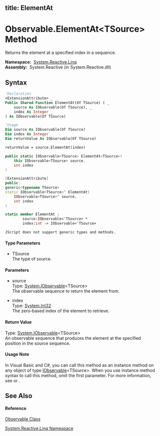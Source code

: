 title: ElementAt
---
# Observable.ElementAt\<TSource\> Method

Returns the element at a specified index in a sequence.

**Namespace:**  [System.Reactive.Linq](System.Reactive.Linq/System.Reactive.Linq)  
**Assembly:**  System.Reactive (in System.Reactive.dll)

## Syntax

```vb
'Declaration
<ExtensionAttribute> _
Public Shared Function ElementAt(Of TSource) ( _
    source As IObservable(Of TSource), _
    index As Integer _
) As IObservable(Of TSource)
```

```vb
'Usage
Dim source As IObservable(Of TSource)
Dim index As Integer
Dim returnValue As IObservable(Of TSource)

returnValue = source.ElementAt(index)
```

```csharp
public static IObservable<TSource> ElementAt<TSource>(
    this IObservable<TSource> source,
    int index
)
```

```c++
[ExtensionAttribute]
public:
generic<typename TSource>
static IObservable<TSource>^ ElementAt(
    IObservable<TSource>^ source, 
    int index
)
```

```fsharp
static member ElementAt : 
        source:IObservable<'TSource> * 
        index:int -> IObservable<'TSource> 
```

```jscript
JScript does not support generic types and methods.
```

#### Type Parameters

- TSource  
  The type of source.

#### Parameters

- source  
  Type: [System.IObservable](https://msdn.microsoft.com/en-us/library/Dd990377)\<TSource\>  
  The observable sequence to return the element from.

- index  
  Type: [System.Int32](https://msdn.microsoft.com/en-us/library/td2s409d)  
  The zero-based index of the element to retrieve.

#### Return Value

Type: [System.IObservable](https://msdn.microsoft.com/en-us/library/Dd990377)\<TSource\>  
An observable sequence that produces the element at the specified position in the source sequence.

#### Usage Note

In Visual Basic and C\#, you can call this method as an instance method on any object of type [IObservable](https://msdn.microsoft.com/en-us/library/Dd990377)\<TSource\>. When you use instance method syntax to call this method, omit the first parameter. For more information, see [](https://msdn.microsoft.com/en-us/library/Bb384936) or [](https://msdn.microsoft.com/en-us/library/Bb383977).

## See Also

#### Reference

[Observable Class](Observable/Observable)

[System.Reactive.Linq Namespace](System.Reactive.Linq/System.Reactive.Linq)
